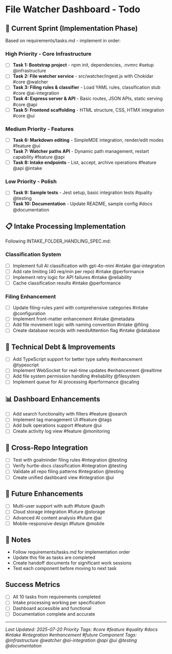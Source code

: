# File Watcher Dashboard - Todo

## 🚨 Current Sprint (Implementation Phase)
Based on requirements/tasks.md - implement in order:

### High Priority - Core Infrastructure
- [ ] **Task 1: Bootstrap project** - npm init, dependencies, .nvmrc #setup @infrastructure
- [ ] **Task 2: File watcher service** - src/watcher/ingest.js with Chokidar #core @watcher
- [ ] **Task 3: Filing rules & classifier** - Load YAML rules, classification stub #core @ai-integration
- [ ] **Task 4: Express server & API** - Basic routes, JSON APIs, static serving #core @api
- [ ] **Task 5: Frontend scaffolding** - HTML structure, CSS, HTMX integration #core @ui

### Medium Priority - Features
- [ ] **Task 6: Markdown editing** - SimpleMDE integration, render/edit modes #feature @ui
- [ ] **Task 7: Watcher paths API** - Dynamic path management, restart capability #feature @api
- [ ] **Task 8: Intake endpoints** - List, accept, archive operations #feature @api @intake

### Low Priority - Polish
- [ ] **Task 9: Sample tests** - Jest setup, basic integration tests #quality @testing
- [ ] **Task 10: Documentation** - Update README, sample config #docs @documentation

## 📋 Intake Processing Implementation
Following INTAKE_FOLDER_HANDLING_SPEC.md:

### Classification System
- [ ] Implement full AI classification with gpt-4o-mini #intake @ai-integration
- [ ] Add rate limiting (40 req/min per repo) #intake @performance
- [ ] Implement retry logic for API failures #intake @reliability
- [ ] Cache classification results #intake @performance

### Filing Enhancement
- [ ] Update filing-rules.yaml with comprehensive categories #intake @configuration
- [ ] Implement front-matter enhancement #intake @metadata
- [ ] Add file movement logic with naming convention #intake @filing
- [ ] Create database records with needsAttention flag #intake @database

## 🔧 Technical Debt & Improvements
- [ ] Add TypeScript support for better type safety #enhancement @typescript
- [ ] Implement WebSocket for real-time updates #enhancement @realtime
- [ ] Add file system permission handling #reliability @filesystem
- [ ] Implement queue for AI processing #performance @scaling

## 📊 Dashboard Enhancements
- [ ] Add search functionality with filters #feature @search
- [ ] Implement tag management UI #feature @tags
- [ ] Add bulk operations support #feature @ui
- [ ] Create activity log view #feature @monitoring

## 🔗 Cross-Repo Integration
- [ ] Test with goalminder filing rules #integration @testing
- [ ] Verify hurtle-docs classification #integration @testing
- [ ] Validate all repo filing patterns #integration @testing
- [ ] Create unified dashboard view #integration @ui

## 🚀 Future Enhancements
- [ ] Multi-user support with auth #future @auth
- [ ] Cloud storage integration #future @storage
- [ ] Advanced AI content analysis #future @ai
- [ ] Mobile-responsive design #future @mobile

## 📝 Notes
- Follow requirements/tasks.md for implementation order
- Update this file as tasks are completed
- Create handoff documents for significant work sessions
- Test each component before moving to next task

## Success Metrics
- [ ] All 10 tasks from requirements completed
- [ ] Intake processing working per specification
- [ ] Dashboard accessible and functional
- [ ] Documentation complete and accurate

---
*Last Updated: 2025-07-20*
*Priority Tags: #core #feature #quality #docs #intake #integration #enhancement #future*
*Component Tags: @infrastructure @watcher @ai-integration @api @ui @testing @documentation*